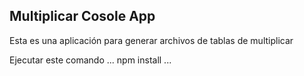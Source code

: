 ## Multiplicar Cosole App

Esta es una aplicación para generar archivos de tablas de multiplicar

Ejecutar este comando
...
npm install
...
